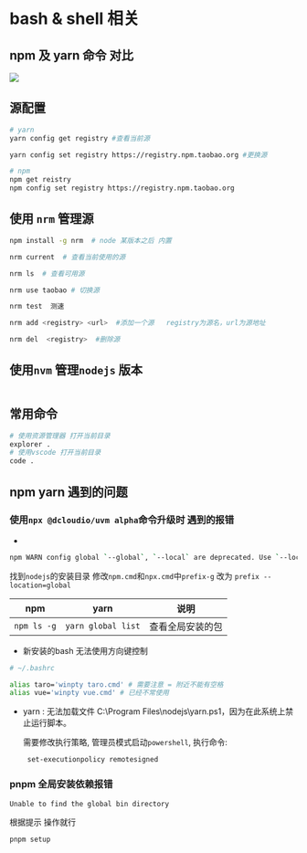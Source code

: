 # bash & shell 相关

## npm 及 yarn 命令 对比

<img src="./public/yarn_npm.png" data-fancybox="gallery"/>

## 源配置


```bash
# yarn
yarn config get registry #查看当前源

yarn config set registry https://registry.npm.taobao.org #更换源

# npm
npm get reistry
npm config set registry https://registry.npm.taobao.org
```

## 使用 `nrm` 管理源

``` bash
npm install -g nrm  # node 某版本之后 内置

nrm current  # 查看当前使用的源

nrm ls  # 查看可用源

nrm use taobao # 切换源

nrm test  测速

nrm add <registry> <url>  #添加一个源   registry为源名，url为源地址

nrm del  <registry>  #删除源
```

## 使用`nvm` 管理`nodejs` 版本

```shell

```

## 常用命令

```bash
# 使用资源管理器 打开当前目录
explorer .
# 使用vscode 打开当前目录
code .
```

## npm yarn 遇到的问题

### 使用`npx @dcloudio/uvm alpha`命令升级时 遇到的报错
 -

```bash
npm WARN config global `--global`, `--local` are deprecated. Use `--location=global` instead.
````

找到`nodejs`的安装目录 修改`npm.cmd`和`npx.cmd`中`prefix-g` 改为 `prefix --location=global`

| npm | yarn | 说明 |
| ---- | ---- | ---- |
|`npm ls -g`| `yarn global list`| 查看全局安装的包 |

- 新安装的bash 无法使用方向键控制

``` bash
# ~/.bashrc

alias taro='winpty taro.cmd' # 需要注意 = 附近不能有空格
alias vue='winpty vue.cmd' # 已经不常使用
```
- yarn : 无法加载文件 C:\Program Files\nodejs\yarn.ps1，因为在此系统上禁止运行脚本。

  需要修改执行策略, 管理员模式启动`powershell`, 执行命令:
  ```
   set-executionpolicy remotesigned
  ```

### pnpm 全局安装依赖报错 
`Unable to find the global bin directory`

根据提示 操作就行
```bash
pnpm setup


```
